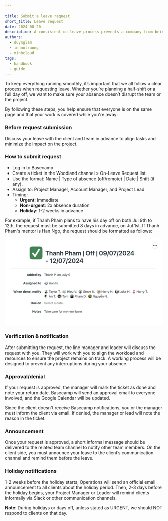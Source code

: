 ```yaml
---

title: Submit a leave request
short_title: Leave request
date: 2024-08-20
description: A consistent on leave process prevents a company from being accidentally disrupted when an employee request to be absent. 
authors:
  - duynglam
  - innnotruong
  - minhcloud
tags: 
  - handbook
  - guide
---
```


To keep everything running smoothly, it’s important that we all follow a clear process when requesting leave. Whether you’re planning a half-shift or a full day off, we want to make sure your absence doesn’t disrupt the team or the project.

By following these steps, you help ensure that everyone is on the same page and that your work is covered while you're away:

### Before request submission

Discuss your leave with the client and team in advance to align tasks and minimize the impact on the project.

### How to submit request

- Log in to Basecamp.
- Create a ticket in the Woodland channel > On-Leave Request list.
- Use the format: Name | Type of absence (off/remote) | Date | Shift (if any).
- Assign to: Project Manager, Account Manager, and Project Lead.
- Timing:
  - **Urgent**: Immediate
  - **Non-urgent**: 2x absence duration
  - **Holiday**: 1-2 weeks in advance

For example, if Thanh Pham plans to have his day off on both Jul 9th to 12th, the request must be submitted 8 days in advance, on Jul 1st. If Thanh Pham's mentor is Han Ngo, the request should be formatted as follows:

![Leave request form example](assets/leave-request-calendar.webp)

### Verification & notification

After submitting the request, the line manager and leader will discuss the request with you. They will work with you to align the workload and resources to ensure the project remains on track. A working process will be designed to prevent any interruptions during your absence.

### Approval/denial

If your request is approved, the manager will mark the ticket as done and note your return date. Basecamp will send an approval email to everyone involved, and the Google Calendar will be updated.

Since the client doesn't receive Basecamp notifications, you or the manager must inform the client via email. If denied, the manager or lead will note the reason in the ticket.

### Announcement

Once your request is approved, a short informal message should be delivered to the related team channel to notify other team members. On the client side, you must announce your leave to the client’s communication channel and remind them before the leave.

### Holiday notifications

1-2 weeks before the holiday starts, Operations will send an official email announcement to all clients about the holiday period. Then, 2-3 days before the holiday begins, your Project Manager or Leader will remind clients informally via Slack or other communication channels.

**Note**: During holidays or days off, unless stated as URGENT, we should NOT respond to clients on that day.
